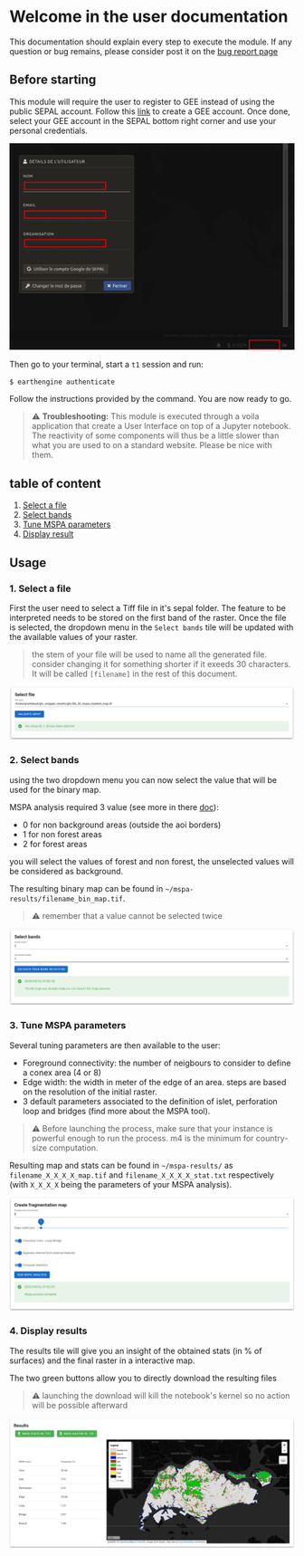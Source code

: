 # Welcome in the user documentation 

This documentation should explain every step to execute the module. If any question or bug remains, please consider post it on the [bug report page](https://github.com/12rambau/gfc_wrapper_python/issues)

## Before starting 
This module will require the user to register to GEE instead of using the public SEPAL account. Follow this [link](https://earthengine.google.com) to create a GEE account. Once done, select your GEE account in the SEPAL bottom right corner and use your personal credentials. 

![gee_account](./img/gee_account.png)

Then go to your terminal, start a `t1` session and run:  
```
$ earthengine authenticate
```

Follow the instructions provided by the command. You are now ready to go.

> :warning: **Troubleshooting:** This module is executed through a voila application that create a User Interface on top of a Jupyter notebook. The reactivity of some components will thus be a little slower than what you are used to on a standard website. Please be nice with them.

## table of content
1. [Select a file](./select_aoi.md)  
2. [Select bands](./select_aoi.md)  
3. [Tune MSPA parameters](./select_aoi.md)   
4. [Display result](./gfc_viz.md)

## Usage

### 1. Select a file

First the user need to select a Tiff file in it's sepal folder. The feature to be interpreted needs to be stored on the first band of the raster.
Once the file is selected, the dropdown menu in the `Select bands` tile will be updated with the available values of your raster. 

> the stem of your file will be used to name all the generated file. consider changing it for something shorter if it exeeds 30 characters. It will be called `[filename]` in the rest of this document. 

![select file](./img/select_file.png)

### 2. Select bands 

using the two dropdown menu you can now select the value that will be used for the binary map. 

MSPA analysis required 3 value (see more in there [doc](https://forest.jrc.ec.europa.eu/en/activities/lpa/mspa/)):
- 0 for non background areas (outside the aoi borders) 
- 1 for non forest areas
- 2 for forest areas 

you will select the values of forest and non forest, the unselected values will be considered as background. 

The resulting binary map can be found in `~/mspa-results/filename_bin_map.tif`.

> :warning: remember that a value cannot be selected twice

![select bands](./img/select_bands.png)

### 3. Tune MSPA parameters

Several tuning parameters are then available to the user:

- Foreground connectivity: the number of neigbours to consider to define a conex area (4 or 8)
- Edge width: the width in meter of the edge of an area. steps are based on the resolution of the initial raster.
- 3 default parameters associated to the definition of islet, perforation loop and bridges (find more about the MSPA tool).

> :warning: Before launching the process, make sure that your instance is powerful enough to run the process. m4 is the minimum for country-size computation.

Resulting map and stats can be found in `~/mspa-results/` as `filename_X_X_X_X_map.tif` and `filename_X_X_X_X_stat.txt` respectively (with `X_X_X_X` being the parameters of your MSPA analysis). 

![mspa](./img/mspa_analysis.png)

### 4. Display results

The results tile will give you an insight of the obtained stats (in % of surfaces) and the final raster in a interactive map. 

The two green buttons allow you to directly download the resulting files

> :warning: launching the download will kill the notebook's kernel so no action will be possible afterward

![results](./img/results.png)
